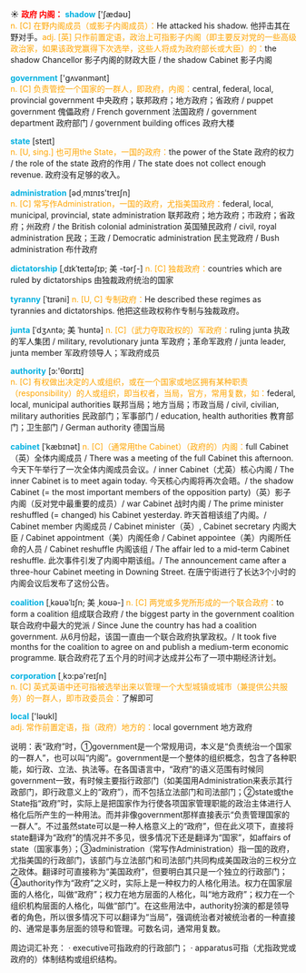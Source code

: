 ☀ <font color="red">**政府 内阁：**</font>
<font color="sky blue">**shadow**</font> ['ʃædəʊ]  
<font color="orange">n. [C] 在野内阁成员（或影子内阁成员）：</font>He attacked his shadow. 他抨击其在野对手。<font color="orange">adj. [英] 只作前置定语，政治上可指影子内阁（即主要反对党的一些高级政治家，如果该政党赢得下次选举，这些人将成为政府部长或大臣）的：</font>the shadow Chancellor 影子内阁的财政大臣 / the shadow Cabinet 影子内阁

<font color="sky blue">**government**</font> ['ɡʌvənmənt]  
<font color="orange">n. [C] 负责管控一个国家的一群人，即政府，内阁：</font>central, federal, local, provincial government 中央政府；联邦政府；地方政府；省政府 / puppet government 傀儡政府 / French government 法国政府 / government department 政府部门 / government building offices 政府大楼

<font color="sky blue">**state**</font> [steɪt]  
<font color="orange">n. [U, sing.] 也可用the State，一国的政府：</font>the power of the State 政府的权力 / the role of the state 政府的作用 / The state does not collect enough revenue. 政府没有足够的收入。

<font color="sky blue">**administration**</font> [əd͵mɪnɪs'treɪʃn]  
<font color="orange">n. [C] 常写作Administration，一国的政府，尤指美国政府：</font>federal, local, municipal, provincial, state administration 联邦政府；地方政府；市政府；省政府；州政府 / the British colonial administration 英国殖民政府 / civil, royal administration 民政；王政 / Democratic administration 民主党政府 / Bush administration 布什政府

<font color="sky blue">**dictatorship**</font> [ˌdɪkˈteɪtəʃɪp; 美 -tərʃ-]
<font color="orange">n. [C] 独裁政府：</font>countries which are ruled by dictatorships 由独裁政府统治的国家
                      
<font color="sky blue">**tyranny**</font> [ˈtɪrəni]
<font color="orange">n. [U, C] 专制政府：</font>He described these regimes as tyrannies and dictatorships. 他把这些政权称作专制与独裁政府。

<font color="sky blue">**junta**</font> [ˈdʒʌntə; 美 ˈhʊntə]
<font color="orange">n. [C]（武力夺取政权的）军政府：</font>ruling junta 执政的军人集团 / military, revolutionary junta 军政府；革命军政府 / junta leader, junta member 军政府领导人；军政府成员

<font color="sky blue">**authority**</font> [ɔ:'θɒrɪtɪ]  
<font color="orange">n. [C] 有权做出决定的人或组织，或在一个国家或地区拥有某种职责（responsibility）的人或组织，即当权者，当局，官方，常用复数，如：</font>federal, local, municipal authorities 联邦当局；地方当局；市政当局 / civil, civilian, military authorities 民政部门；军事部门 / education, health authorities 教育部门；卫生部门 / German authority 德国当局
                      
<font color="sky blue">**cabinet**</font> [ˈkæbɪnət]
<font color="orange">n. [C]（通常用the Cabinet）（政府的）内阁：</font>full Cabinet（英）全体内阁成员 / There was a meeting of the full Cabinet this afternoon. 今天下午举行了一次全体内阁成员会议。/ inner Cabinet（尤英）核心内阁 / The inner Cabinet is to meet again today. 今天核心内阁将再次会晤。/ the shadow Cabinet (= the most important members of the opposition party)（英）影子内阁（反对党中最重要的成员）/ war Cabinet 战时内阁 / The prime minister reshuffled (= changed) his Cabinet yesterday. 昨天首相该组了内阁。/ Cabinet member 内阁成员 / Cabinet minister（英）, Cabinet secretary 内阁大臣 / Cabinet appointment（美）内阁任命 / Cabinet appointee（美）内阁所任命的人员 / Cabinet reshuffle 内阁该组 / The affair led to a mid-term Cabinet reshuffle. 此次事件引发了内阁中期该组。/ The announcement came after a three-hour Cabinet meeting in Downing Street. 在唐宁街进行了长达3个小时的内阁会议后发布了这份公告。
           
<font color="sky blue">**coalition**</font> [ˌkəʊəˈlɪʃn; 美 ˌkoʊə-]
<font color="orange">n. [C] 两党或多党所形成的一个联合政府：</font>to form a coalition 组成联合政府 / the biggest party in the government coalition 联合政府中最大的党派 / Since June the country has had a coalition government. 从6月份起，该国一直由一个联合政府执掌政权。/ It took five months for the coalition to agree on and publish a medium-term economic programme. 联合政府花了五个月的时间才达成并公布了一项中期经济计划。

<font color="sky blue">**corporation**</font> [͵kɔ:pə'reɪʃn]  
<font color="orange">n. [C] 英式英语中还可指被选举出来以管理一个大型城镇或城市（兼提供公共服务）的一群人，即市政委员会：</font>了解即可

<font color="sky blue">**local**</font> ['ləʊkl]  
<font color="orange">adj. 常作前置定语，指（政府）地方的：</font>local government 地方政府

说明：表“政府”时，①government是一个常规用词，本义是“负责统治一个国家的一群人”，也可以叫“内阁”。government是一个整体的组织概念，包含了各种职能，如行政、立法、执法等。在各国语言中，“政府”的语义范围有时候同government一致，有时候主要指行政部门（如美国用Administration来表示其行政部门，即行政意义上的“政府”），而不包括立法部门和司法部门；②state或the State指“政府”时，实际上是把国家作为行使各项国家管理职能的政治主体进行人格化后所产生的一种用法。而并非像government那样直接表示“负责管理国家的一群人”。不过虽然state可以是一种人格意义上的“政府”，但在此义项下，直接将state翻译为“政府”的情况并不多见，很多情况下还是翻译为“国家”，如affairs of state（国家事务）；③administration（常写作Administration）指一国的政府，尤指美国的行政部门，该部门与立法部门和司法部门共同构成美国政治的三权分立之政体。翻译时可直接称为“美国政府”，但要明白其只是一个独立的行政部门；④authority作为“政府”之义时，实际上是一种权力的人格化用法。权力在国家层面的人格化，叫做“政府”；权力在地方层面的人格化，叫“地方政府”；权力在一个组织机构层面的人格化，叫做“部门”。在这些用法中，authority扮演的都是领导者的角色，所以很多情况下可以翻译为“当局”，强调统治者对被统治者的一种直接的、通常是事务层面的领导和管理。可数名词，通常用复数。

周边词汇补充：
· executive可指政府的行政部门；
· apparatus可指（尤指政党或政府的）体制结构或组织结构。



